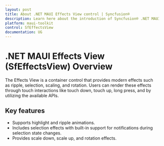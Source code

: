```yaml
---
layout: post
title: About .NET MAUI Effects View control | Syncfusion®
description: Learn here about the introduction of Syncfusion® .NET MAUI Effects View (SfEffectsView) control, its elements, and more.
platform: maui-toolkit
control: SfEffectsView
documentation: UG
---
```


# .NET MAUI Effects View (SfEffectsView) Overview

The Effects View is a container control that provides modern effects such as ripple, selection, scaling, and rotation. Users can render these effects through touch interactions like touch down, touch up, long press, and by utilizing the available APIs.

## Key features

* Supports highlight and ripple animations.
* Includes selection effects with built-in support for notifications during selection state changes.
* Provides scale down, scale up, and rotation effects.